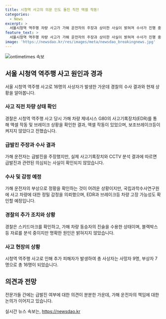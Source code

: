 ```yaml
---
title: 시청역 사고의 의문 인도 돌진 직전 액셀 작동!
categories:
  - News
excerpt: >
  서울시청역 역주행 차량 사고가 가해 운전자의 주장과 상이한 사실이 밝혀져 수사가 진행 중이다. 가해 차량의 사고 기록장치를 확인한 결과, 사고 직전에 가속페달이 작동하며 브레이크등이 켜지지 않았다는 사실이 확인됐다. 가해 운전자의 급발진 주장과는 상반되는 소견이 나오면서 사고 원인에 대한 논란이 이어지고 있다. 또한, 사상자 수가 추가로 늘어나면서 사고의 심각성이 부각되고 있다. 경찰은 가해 차량 블랙박스를 분석하여 추가적인 조사를 진행할 예정이다.
feature_text: >
  서울시청역 역주행 차량 사고가 가해 운전자의 주장과 상이한 사실이 밝혀져 수사가 진행 중이다. 가해 차량의 사고 기록장치를 확인한 결과, 사고 직전에 가속페달이 작동하며 브레이크등이 켜지지 않았다는 사실이 확인됐다. 가해 운전자의 급발진 주장과는 상반되는 소견이 나오면서 사고 원인에 대한 논란이 이어지고 있다. 또한, 사상자 수가 추가로 늘어나면서 사고의 심각성이 부각되고 있다. 경찰은 가해 차량 블랙박스를 분석하여 추가적인 조사를 진행할 예정이다.
image: 'https://newsdao.kr/res/images/meta/newsdao_breakingnews.jpg'
---
```


<p><img src="https://newsdao.kr/res/images/meta/newsdao_breakingnews.jpg" alt="ontimetimes 속보" /></p>

<h2 data-ke-size="size26">서울 시청역 역주행 사고 원인과 경과</h2>

<p data-ke-size="size16">서울 시청역 역주행 사고로 16명의 사상자가 발생한 가운데 경찰의 수사 결과와 현재 상황을 알아봅니다.</p>

<h3>사고 직전 차량 상태 확인</h3>

<p data-ke-size="size16">경찰은 시청역 역주행 사고 당시 가해 차량 제네시스 G80의 사고기록장치(EDR)를 통해 액셀 작동 및 브레이크 상황을 확인한 결과, 액셀 작동이 있었으며, 보조브레이크등이 켜지지 않았다고 전했습니다.</p>

<h3>급발진 주장과 수사 결과</h3>

<p data-ke-size="size16">가해 운전자는 급발진을 주장했지만, 실제 사고기록장치와 CCTV 분석 결과에 따르면 급발진과 관련된 의심되는 사실이 확인되지 않았습니다.</p>

<h3>수사 및 감정 예정</h3>

<p data-ke-size="size16">가해 운전자의 부상으로 정황을 확인하는 것이 어려운 상황이지만, 국립과학수사연구원에 사고 차량에 대한 정밀 감정을 의뢰했으며, EDR과 브레이크등 차량 고장 가능성도 확인할 예정입니다.</p>

<h3>경찰의 추가 조치와 상황</h3>

<p data-ke-size="size16">경찰은 스키드마크를 확인하고, 가해 차량 동승자의 진술을 수용한 상태이며, 블랙박스 등 자료를 분석 중이지만 명확한 원인은 밝혀지지 않았습니다.</p>

<h3>사고 현장의 상황</h3>

<p data-ke-size="size16">시청역 역주행 사고로 인해 추가 피해자가 발생하여 총 사상자는 사망자 9명, 부상자 7명으로 총 16명이 되었습니다.</p>

<h2 data-ke-size="size26">의견과 전망</h2>

<p data-ke-size="size16">전문가들 간에는 급발진 여부에 대한 의견이 분분한 가운데, 가해 운전자의 책임에 대한 논의가 이어지고 있습니다.</p>
실시간 뉴스 속보는, <a href="https://newsdao.kr" rel="dofollow">https://newsdao.kr</a>


